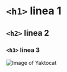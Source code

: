 #  `<h1>` linea 1

## `<h2>` linea 2

### `<h3>` linea 3

![Image of Yaktocat](https://octodex.github.com/images/yaktocat.png)

